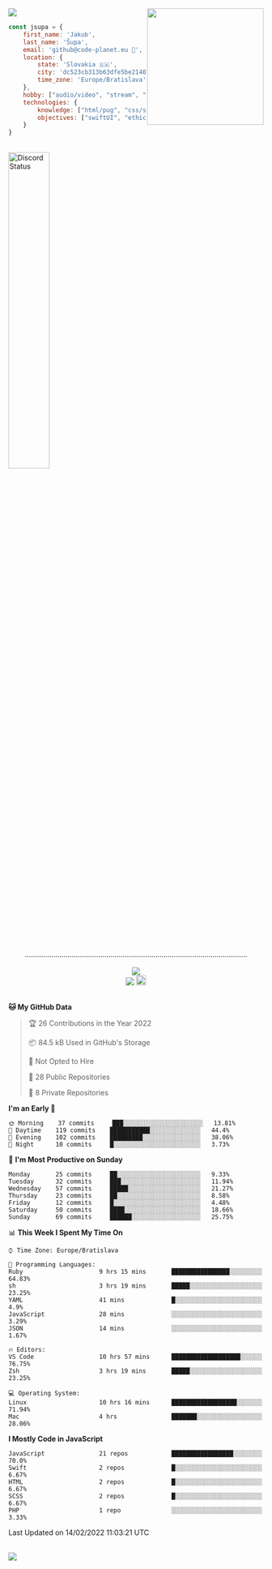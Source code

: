 
<img src="https://creepy-corp.eu/pika-bg.png">
<img align='right' src="https://creepy-corp.eu/pika.gif" width="230">
<br>

```js
const jsupa = {
    first_name: 'Jakub',
    last_name: 'Šupa',
    email: 'github@code-planet.eu 📧',
    location: {
        state: 'Slovakia 🇸🇰',
        city: 'dc523cb313b63dfe5be2140b0c05b3bc',
        time_zone: 'Europe/Bratislava'
    },
    hobby: ["audio/video", "stream", "3D modelling/printing", "crypto (XRP 🤍)", "IoT/DIY", "tech"],
    technologies: {
        knowledge: ["html/pug", "css/scss", "javascript/jquery", "vue/react", "nodejs", "ruby on rails", "php", "pgsql/mysql"],
        objectives: ["swiftUI", "ethical hacking", "boost all knowledge to master class"]
    }
}

  ```

<br>
<a href="https://discord.gg/DqWrEvyWX7" target="_blank">
<img width="40%" alt="Discord Status" src="https://lanyard.cnrad.dev/api/616613956676485122?borderRadius=6px&bg=161b22">
</a>
<br>
<p align="center">
.............................................................................................................
<br><br>
<a href="https://wakatime.com/@698e3ae2-2e7a-4cf6-a9e7-192f2b7d1525"><img src="https://wakatime.com/badge/user/698e3ae2-2e7a-4cf6-a9e7-192f2b7d1525.svg"></a><br>
<img src="https://visitor-badge.laobi.icu/badge?page_id=jsupa.jsupa">
<a href='https://ko-fi.com/Y8Y246Y0V' target='_blank'>
    <img src="https://img.shields.io/badge/buy%20me%20a%20coffee-donate-yellow.svg" alt="Buy Me A Coffee donate button" height="20px"/>
</a>
<br><br>

<!--START_SECTION:waka-->
**🐱 My GitHub Data** 

> 🏆 26 Contributions in the Year 2022
 > 
> 📦 84.5 kB Used in GitHub's Storage 
 > 
> 🚫 Not Opted to Hire
 > 
> 📜 28 Public Repositories 
 > 
> 🔑 8 Private Repositories  
 > 
**I'm an Early 🐤** 

```text
🌞 Morning    37 commits     ███░░░░░░░░░░░░░░░░░░░░░░   13.81% 
🌆 Daytime    119 commits    ███████████░░░░░░░░░░░░░░   44.4% 
🌃 Evening    102 commits    █████████░░░░░░░░░░░░░░░░   38.06% 
🌙 Night      10 commits     █░░░░░░░░░░░░░░░░░░░░░░░░   3.73%

```
📅 **I'm Most Productive on Sunday** 

```text
Monday       25 commits     ██░░░░░░░░░░░░░░░░░░░░░░░   9.33% 
Tuesday      32 commits     ███░░░░░░░░░░░░░░░░░░░░░░   11.94% 
Wednesday    57 commits     █████░░░░░░░░░░░░░░░░░░░░   21.27% 
Thursday     23 commits     ██░░░░░░░░░░░░░░░░░░░░░░░   8.58% 
Friday       12 commits     █░░░░░░░░░░░░░░░░░░░░░░░░   4.48% 
Saturday     50 commits     ████░░░░░░░░░░░░░░░░░░░░░   18.66% 
Sunday       69 commits     ██████░░░░░░░░░░░░░░░░░░░   25.75%

```


📊 **This Week I Spent My Time On** 

```text
⌚︎ Time Zone: Europe/Bratislava

💬 Programming Languages: 
Ruby                     9 hrs 15 mins       ████████████████░░░░░░░░░   64.83% 
sh                       3 hrs 19 mins       █████░░░░░░░░░░░░░░░░░░░░   23.25% 
YAML                     41 mins             █░░░░░░░░░░░░░░░░░░░░░░░░   4.9% 
JavaScript               28 mins             ░░░░░░░░░░░░░░░░░░░░░░░░░   3.29% 
JSON                     14 mins             ░░░░░░░░░░░░░░░░░░░░░░░░░   1.67%

🔥 Editors: 
VS Code                  10 hrs 57 mins      ███████████████████░░░░░░   76.75% 
Zsh                      3 hrs 19 mins       █████░░░░░░░░░░░░░░░░░░░░   23.25%

💻 Operating System: 
Linux                    10 hrs 16 mins      ██████████████████░░░░░░░   71.94% 
Mac                      4 hrs               ███████░░░░░░░░░░░░░░░░░░   28.06%

```

**I Mostly Code in JavaScript** 

```text
JavaScript               21 repos            █████████████████░░░░░░░░   70.0% 
Swift                    2 repos             █░░░░░░░░░░░░░░░░░░░░░░░░   6.67% 
HTML                     2 repos             █░░░░░░░░░░░░░░░░░░░░░░░░   6.67% 
SCSS                     2 repos             █░░░░░░░░░░░░░░░░░░░░░░░░   6.67% 
PHP                      1 repo              ░░░░░░░░░░░░░░░░░░░░░░░░░   3.33%

```



 Last Updated on 14/02/2022 11:03:21 UTC
<!--END_SECTION:waka-->

</p><br>
<img src="https://creepy-corp.eu/pika-bg-bottom.png">
